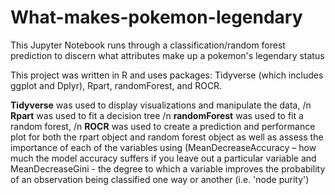 # What-makes-pokemon-legendary
This Jupyter Notebook runs through a classification/random forest prediction to discern what attributes make up a pokemon's legendary status

This project was written in R and uses packages: Tidyverse (which includes ggplot and Dplyr), Rpart, randomForest, and ROCR.

**Tidyverse** was used to display visualizations and manipulate the data, /n
**Rpart** was used to fit a decision tree /n
**randomForest** was used to fit a random forest, /n
**ROCR** was used to create a prediction and performance plot for both the rpart object and random forest object as well as assess the importance of each of the variables using (MeanDecreaseAccuracy – how much the model accuracy suffers if you leave out a particular variable and MeanDecreaseGini - the degree to which a variable improves the probability of an observation being classified one way or another (i.e. 'node purity') 
